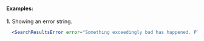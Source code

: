 #### Examples:

__1.__ Showing an error string.

```jsx
  <SearchResultsError error="Something exceedingly bad has happened. Please make sure your Attivio server is plugged in and turned on." />
```
